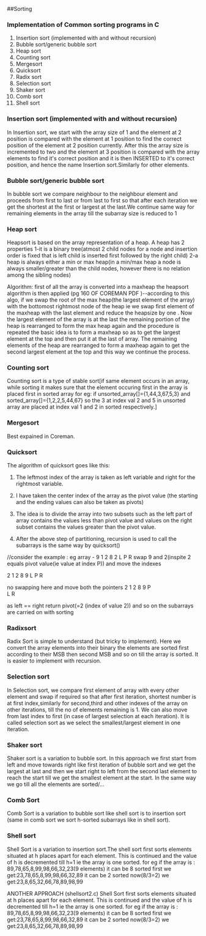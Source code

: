 ##Sorting

### Implementation of Common sorting programs in C

1. Insertion sort (implemented with and without recursion)
2. Bubble sort/generic bubble sort
3. Heap sort
4. Counting sort
5. Mergesort
6. Quicksort
7. Radix sort
8. Selection sort
9. Shaker sort
10. Comb sort
11. Shell sort

### Insertion sort (implemented with and without recursion)
In Insertion sort, we start with the array size of 1 and the element at 2 position is compared with the element at 1 position to find the correct position of the element at 2 position currently. After this the array size is incremented to two and the element at 3 position is compared with the array elements to find it's correct position and it is then INSERTED to it's correct position, and hence the name Insertion sort.Similarly for other elements.


### Bubble sort/generic bubble sort
In bubble sort we compare neighbour to the neighbour element and proceeds from first to last or from last to first so that after each iteration we get the shortest at the first or largest at the last.We continue same way for remaining elements in the array till the subarray size is reduced to 1


### Heap sort
Heapsort is based on the array representation of a heap. A heap has 2 properties 
1-it is a binary tree(atmost 2 child nodes for a node and insertion order is fixed that is left child is inserted first   followed by the right child) 
2-a heap is always either a min or max heap(in a min/max heap a node is always smaller/greater than the child nodes,      however there is no relation among the sibling nodes)

Algorithm:
first of all the array is converted into a maxheap 
the heapsort algorithm is then applied (pg 160 OF COREMAN PDF )--according to this algo, if we swap the root of the max heap(the largest element of the array) with the bottomost rightmost node of the heap ie we swap first element of the maxheap with the last element and reduce the heapsize by one . Now the largest element of the array is at the last the remaining portion of the heap is rearranged to form the max heap again and the procedure is repeated the basic idea is to form a maxheap so as to get the largest element at the top and then put it at the last of array. The remaining elements of the heap are rearranged to form a maxheap again to get the second largest element at the top and this way we continue the process.


### Counting sort
Counting sort is a type of stable sort[if same element occurs in an array, while sorting it makes sure that the element occuring first in the array is placed first in sorted array for eg: if unsorted_array[]={1,44,3,67,5,3} and sorted_array[]={1,2,2,5,44,67} so the 3 at index val 2 and 5 in unsorted array are placed at index val 1 and 2 in sorted respectively.]


### Mergesort
Best expained in Coreman.


### Quicksort
The algorithm of quicksort goes like this:
1) The leftmost index of the array is taken as left variable and right for the rightmost variable.
2) I have taken the center index of the array as the pivot value (the starting and the ending values can also be taken as pivots)
3) The idea is to divide the array into two subsets such as the left part of array contains the values less than pivot value and values on the right subset contains the values greater than the pivot value.

4) After the above step of partitioning, recursion is used to call the subarrays is the same way by quicksort()


//consider the example :
eg array - 
9	1	2	8	2
L		P		R
swap 9 and 2(inspite 2 equals pivot value(ie value at index P)) and move the indexes

2	1	2	8	9
	L	P	R

no swapping here and move both the pointers 
2	1	2	8	9
		P	
		L
		R

as left == right return pivot(=2 (index of value 2)) and so on the subarrays are carried on with sorting


### Radixsort
Radix Sort is simple to understand (but tricky to implement). Here we convert the array elements into their binary the elements are sorted first according to their MSB then second MSB and so on till the array is sorted. It is easier to implement with recursion.


### Selection sort
In Selection sort, we compare first element of array with every other element and swap if required so that after first iteration, shortest number is at first index,similarly for second,third and other indexes of the array on other iterations, till the no of elements remaining is 1. We can also move from last index to first (in case of largest selection at each iteration). It is called selection sort as we select the smallest/largest element in one iteration.


### Shaker sort
Shaker sort is a variation to bubble sort. In this approach we first start from left and move towards right like first iteration of bubble sort and we get the largest at last and then we start right to left from the second last element to reach the start till we get the smallest element at the start. In the same way we go till all the elements are sorted/...


### Comb Sort 
Comb Sort is a variation to bubble sort like shell sort is to insertion sort (same in comb sort we sort h-sorted subarrays like in shell sort).



### Shell sort
Shell Sort is a variation to insertion sort.The shell sort first sorts elements situated at h places apart for each element. This is continued and the value of h is decremented till h=1 ie the array is one sorted.
for eg if the array is : 89,78,65,8,99,98,66,32,23(9 elements)
it can be 8 sorted first we get:23,78,65,8,99,98,66,32,89
it can be 2 sorted now(8/3=2) we get:23,8,65,32,66,78,89,98,99

ANOTHER APPROACH (shellsort2.c)
Shell Sort first sorts elements situated at h places apart for each element. This is continued and the value of h is decremented till h=1 ie the array is one sorted.
for eg if the array is : 89,78,65,8,99,98,66,32,23(9 elements)
it can be 8 sorted first we get:23,78,65,8,99,98,66,32,89
it can be 2 sorted now(8/3=2) we get:23,8,65,32,66,78,89,98,99

